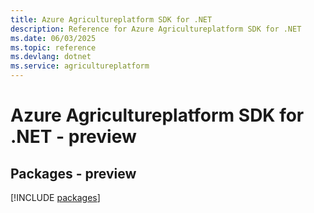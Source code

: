 ```yaml
---
title: Azure Agricultureplatform SDK for .NET
description: Reference for Azure Agricultureplatform SDK for .NET
ms.date: 06/03/2025
ms.topic: reference
ms.devlang: dotnet
ms.service: agricultureplatform
---
```

# Azure Agricultureplatform SDK for .NET - preview
## Packages - preview
[!INCLUDE [packages](agricultureplatform-index.md)]